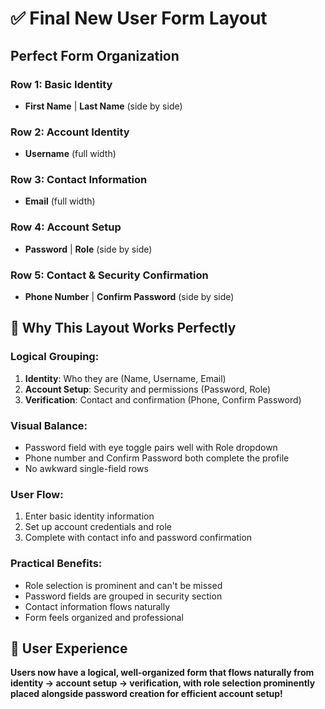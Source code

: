 # ✅ Final New User Form Layout

## **Perfect Form Organization**

### **Row 1: Basic Identity**
- **First Name** | **Last Name** (side by side)

### **Row 2: Account Identity** 
- **Username** (full width)

### **Row 3: Contact Information**
- **Email** (full width)

### **Row 4: Account Setup**
- **Password** | **Role** (side by side)

### **Row 5: Contact & Security Confirmation**
- **Phone Number** | **Confirm Password** (side by side)

## **🎯 Why This Layout Works Perfectly**

### **Logical Grouping**:
1. **Identity**: Who they are (Name, Username, Email)
2. **Account Setup**: Security and permissions (Password, Role)  
3. **Verification**: Contact and confirmation (Phone, Confirm Password)

### **Visual Balance**:
- Password field with eye toggle pairs well with Role dropdown
- Phone number and Confirm Password both complete the profile
- No awkward single-field rows

### **User Flow**:
1. Enter basic identity information
2. Set up account credentials and role
3. Complete with contact info and password confirmation

### **Practical Benefits**:
- Role selection is prominent and can't be missed
- Password fields are grouped in security section
- Contact information flows naturally
- Form feels organized and professional

## **🚀 User Experience**

**Users now have a logical, well-organized form that flows naturally from identity → account setup → verification, with role selection prominently placed alongside password creation for efficient account setup!**